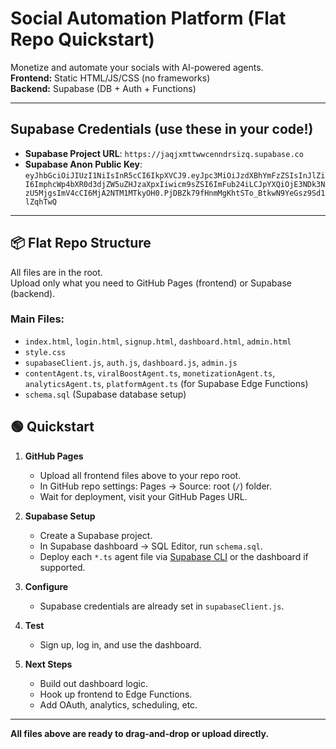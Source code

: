 # Social Automation Platform (Flat Repo Quickstart)

Monetize and automate your socials with AI-powered agents.  
**Frontend:** Static HTML/JS/CSS (no frameworks)  
**Backend:** Supabase (DB + Auth + Functions)

---

## Supabase Credentials (use these in your code!)

- **Supabase Project URL**: `https://jaqjxmttwwcenndrsizq.supabase.co`
- **Supabase Anon Public Key**:  
  `eyJhbGciOiJIUzI1NiIsInR5cCI6IkpXVCJ9.eyJpc3MiOiJzdXBhYmFzZSIsInJlZiI6ImphcWp4bXR0d3djZW5uZHJzaXpxIiwicm9sZSI6ImFub24iLCJpYXQiOjE3NDk3NzU5MjgsImV4cCI6MjA2NTM1MTkyOH0.PjDBZk79fHnmMgKhtSTo_BtkwN9YeGsz9Sd1lZqhTwQ`

---

## 📦 Flat Repo Structure

All files are in the root.  
Upload only what you need to GitHub Pages (frontend) or Supabase (backend).

### Main Files:
- `index.html`, `login.html`, `signup.html`, `dashboard.html`, `admin.html`
- `style.css`
- `supabaseClient.js`, `auth.js`, `dashboard.js`, `admin.js`
- `contentAgent.ts`, `viralBoostAgent.ts`, `monetizationAgent.ts`, `analyticsAgent.ts`, `platformAgent.ts` (for Supabase Edge Functions)
- `schema.sql` (Supabase database setup)

## 🟢 Quickstart

1. **GitHub Pages**
   - Upload all frontend files above to your repo root.
   - In GitHub repo settings: Pages → Source: root (`/`) folder.
   - Wait for deployment, visit your GitHub Pages URL.

2. **Supabase Setup**
   - Create a Supabase project.
   - In Supabase dashboard → SQL Editor, run `schema.sql`.
   - Deploy each `*.ts` agent file via [Supabase CLI](https://supabase.com/docs/guides/functions/cli) or the dashboard if supported.

3. **Configure**
   - Supabase credentials are already set in `supabaseClient.js`.

4. **Test**
   - Sign up, log in, and use the dashboard.

5. **Next Steps**
   - Build out dashboard logic.
   - Hook up frontend to Edge Functions.
   - Add OAuth, analytics, scheduling, etc.

---

**All files above are ready to drag-and-drop or upload directly.**
